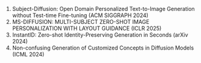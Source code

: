 <ol>
<li>Subject-Diffusion: Open Domain Personalized Text-to-Image Generation without Test-time Fine-tuning (ACM SIGGRAPH 2024)
<li>MS-DIFFUSION: MULTI-SUBJECT ZERO-SHOT IMAGE PERSONALIZATION WITH LAYOUT GUIDANCE (ICLR 2025)
<li>InstantID: Zero-shot Identity-Preserving Generation in Seconds (arXiv 2024)
<li>Non-confusing Generation of Customized Concepts in Diffusion Models (ICML 2024)
</ol>
